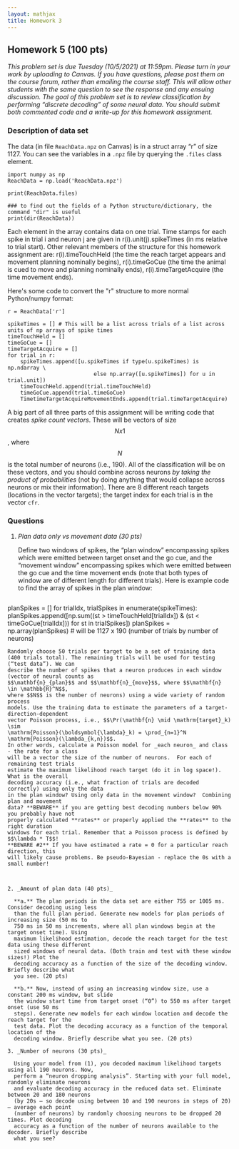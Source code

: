 ```yaml
---
layout: mathjax
title: Homework 3
---
```


## Homework 5 (100 pts)

_This problem set is due Tuesday (10/5/2021) at 11:59pm. Please turn in your
work by uploading to Canvas. If you have questions, please post them on the
course forum, rather than emailing the course staff. This will allow other
students with the same question to see the response and any ensuing discussion.
The goal of this problem set is to review classification by performing
“discrete decoding” of some neural data. You should submit both commented code
and a write-up for this homework assignment._


### Description of data set

The data (in file `ReachData.npz` on Canvas) is in a struct array “r” of size 1127.
You can see the variables in a `.npz` file by querying the `.files` class element.

```
import numpy as np
ReachData = np.load('ReachData.npz')

print(ReachData.files)

### to find out the fields of a Python structure/dictionary, the command "dir" is useful
print(dir(ReachData))
```

Each element in the array contains data on one trial. Time stamps for
each spike in trial i and neuron j are given in r(i).unit(j).spikeTimes (in ms
relative to trial start). Other relevant members of the structure for this
homework assignment are: r(i).timeTouchHeld (the time the reach target appears
and movement planning nominally begins), r(i).timeGoCue (the time the animal is
cued to move and planning nominally ends), r(i).timeTargetAcquire (the time
movement ends). 

Here's some code to convert the "r" structure to more normal Python/numpy format:
```
r = ReachData['r']

spikeTimes = [] # This will be a list across trials of a list across units of np arrays of spike times 
timeTouchHeld = []
timeGoCue = []
timeTargetAcquire = []
for trial in r:
    spikeTimes.append([u.spikeTimes if type(u.spikeTimes) is np.ndarray \
                           else np.array([u.spikeTimes]) for u in trial.unit])
    timeTouchHeld.append(trial.timeTouchHeld)
    timeGoCue.append(trial.timeGoCue)
    TimetimeTargetAcquireMovementEnds.append(trial.timeTargetAcquire)
```

A big part of all three parts of this assignment will be
writing code that creates _spike count vectors_. These will be vectors of size
$$Nx1$$, where $$N$$ is the total number of neurons (i.e., 190). All of the
classification will be on these vectors, and you should combine across neurons
_by taking the product of probabilities_ (not by doing anything that would
collapse across neurons or mix their information). There are 8 different reach
targets (locations in the vector targets); the target index for each trial is
in the vector `cfr`.

### Questions

1. _Plan data only vs movement data (30 pts)_

   Define two windows of spikes, the “plan window” encompassing spikes which were emitted between
   target onset and the go cue, and the “movement window” encompassing spikes which were emitted
   between the go cue and the time movement ends (note that both types of window are of different
   length for different trials). Here is example code to find the array of spikes in the plan window:
   ```
planSpikes = []
for trialIdx, trialSpikes in enumerate(spikeTimes):
    planSpikes.append([np.sum((st > timeTouchHeld[trialIdx]) & (st < timeGoCue[trialIdx])) for st in trialSpikes])
planSpikes = np.array(planSpikes) # will be 1127 x 190 (number of trials by number of neurons)
   ```
   Randomly choose 50 trials per target to be a set of training data
   (400 trials total). The remaining trials will be used for testing (“test data”). We can
   describe the number of spikes that a neuron produces in each window (vector of neural counts as
   $$\mathbf{n}_{plan}$$ and $$\mathbf{n}_{move}$$, where $$\mathbf{n} \in \mathbb{R}^N$$,
   where $$N$$ is the number of neurons) using a wide variety of random process
   models. Use the training data to estimate the parameters of a target- direction-dependent
   vector Poisson process, i.e., $$\Pr(\mathbf{n} \mid \mathrm{target}_k) \sim
   \mathrm{Poisson}(\boldsymbol{\lambda}_k) = \prod_{n=1}^N \mathrm{Poisson}(\lambda_{k,n})$$.
   In other words, calculate a Poisson model for _each neuron_ and class - the rate for a class
   will be a vector the size of the number of neurons.  For each of remaining test trials
   estimate the maximum likelihood reach target (do it in log space!). What is the overall
   decoding accuracy (i.e., what fraction of trials are decoded correctly) using only the data
   in the plan window? Using only data in the movement window?  Combining plan and movement
   data? **BEWARE** if you are getting best decoding numbers below 90% you probably have not
   properly calculated **rates** or properly applied the **rates** to the right duration
   windows for each trial. Remember that a Poisson process is defined by $$\lambda * T$$!
   **BEWARE #2** If you have estimated a rate = 0 for a particular reach direction, this
   will likely cause problems. Be pseudo-Bayesian - replace the 0s with a small number!



2. _Amount of plan data (40 pts)_

     **a.** The plan periods in the data set are either 755 or 1005 ms. Consider decoding using less
     than the full plan period. Generate new models for plan periods of increasing size (50 ms to
     750 ms in 50 ms increments, where all plan windows begin at the target onset time). Using
     maximum likelihood estimation, decode the reach target for the test data using these different
     sized windows of neural data. (Both train and test with these window sizes!) Plot the
     decoding accuracy as a function of the size of the decoding window. Briefly describe what
     you see. (20 pts)

     **b.** Now, instead of using an increasing window size, use a constant 200 ms window, but slide
     the window start time from target onset (“0”) to 550 ms after target onset (use 50 ms
     steps). Generate new models for each window location and decode the reach target for the
     test data. Plot the decoding accuracy as a function of the temporal location of the
     decoding window. Briefly describe what you see. (20 pts)

3. _Number of neurons (30 pts)_

     Using your model from (1), you decoded maximum likelihood targets using all 190 neurons. Now,
     perform a “neuron dropping analysis”. Starting with your full model, randomly eliminate neurons
     and evaluate decoding accuracy in the reduced data set. Eliminate between 20 and 180 neurons
     (by 20s – so decode using between 10 and 190 neurons in steps of 20) – average each point
     (number of neurons) by randomly choosing neurons to be dropped 20 times. Plot decoding
     accuracy as a function of the number of neurons available to the decoder. Briefly describe
     what you see?
